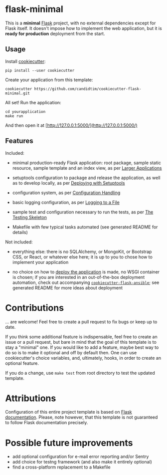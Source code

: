 # flask-minimal

This is a **minimal** [Flask](http://flask.pocoo.org) project, with no external dependencies except for Flask
itself. It doesn't impose how to implement the web application, but it is **ready for production** deployment from the
start.


## Usage

Install [cookiecutter](https://github.com/audreyr/cookiecutter):

    pip install --user cookiecutter

Create your application from this template:

    cookiecutter https://github.com/candidtim/cookiecutter-flask-minimal.git

All set! Run the application:

    cd yourapplication
    make run

And then open it at [http://127.0.0.1:5000/](http://127.0.0.1:5000/)


## Features

Included:

 - minimal production-ready Flask application: root package, sample static resource, sample template and an index view,
   as per [Larger Applications](http://flask.pocoo.org/docs/0.12/patterns/packages/)

 - setuptools configuration to package and release the application, as well as to develop locally, as per
   [Deploying with Setuptools](http://flask.pocoo.org/docs/0.12/patterns/distribute/)

 - configuration system, as per [Configuration Handling](http://flask.pocoo.org/docs/0.12/config/#config)

 - basic logging configuration, as per [Logging to a File](http://flask.pocoo.org/docs/0.12/errorhandling/#logging-to-a-file)

 - sample test and configuration necessary to run the tests, as per
   [The Testing Skeleton](http://flask.pocoo.org/docs/0.12/testing/#the-testing-skeleton)

 - Makefile with few typical tasks automated (see generated README for details)

Not included:

 - everything else: there is no SQLAlchemy, or MongoKit, or Bootstrap CSS, or React, or whatever else here;
   it is up to you to chose how to implement your application

 - no choice on how to [deploy the application](http://flask.pocoo.org/docs/0.12/deploying/) is made, no WSGI container
   is chosen; if you are interested in an out-of-the-box deployment automation, check out accompanying
   [`cookiecutter-flask-ansible`](https://github.com/candidtim/cookiecutter-flask-ansible); see generated
   README for more ideas about deployment


# Contributions

... are welcome! Feel free to create a pull request to fix bugs or keep up to date.

If you think some additional feature is indispensable, feel free to create an issue or a pull request, but bare in mind
that the goal of this template is to stay a "minimal" one. If you would like to add a feature, maybe best way to do so
is to make it optional and off by default then. One can use cookiecutter's choice variables, and, ultimately, hooks,
in order to create an optional feature.

If you do a change, use `make test` from root directory to test the updated template.


# Attributions

Configuration of this entire project template is based on
[Flask documentation](http://flask.pocoo.org/docs/). Please, note however, that this template is not guaranteed to
follow Flask documentation precisely.


# Possible future improvements

 - add optional configuration for e-mail error reporting and/or Sentry
 - add choice for testng framework (and also make it entirely optional)
 - find a cross-platform replacement to a Makefile

